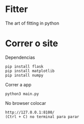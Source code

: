 # Fitter
The art of fitting in python

# Correr o site

Dependencias
```
pip install flask
pip install matplotlib
pip install numpy
```

Correr a app
```
python3 main.py
```
No browser colocar
```
http://127.0.0.1:8100/
(Ctrl + C) no terminal para parar
```



